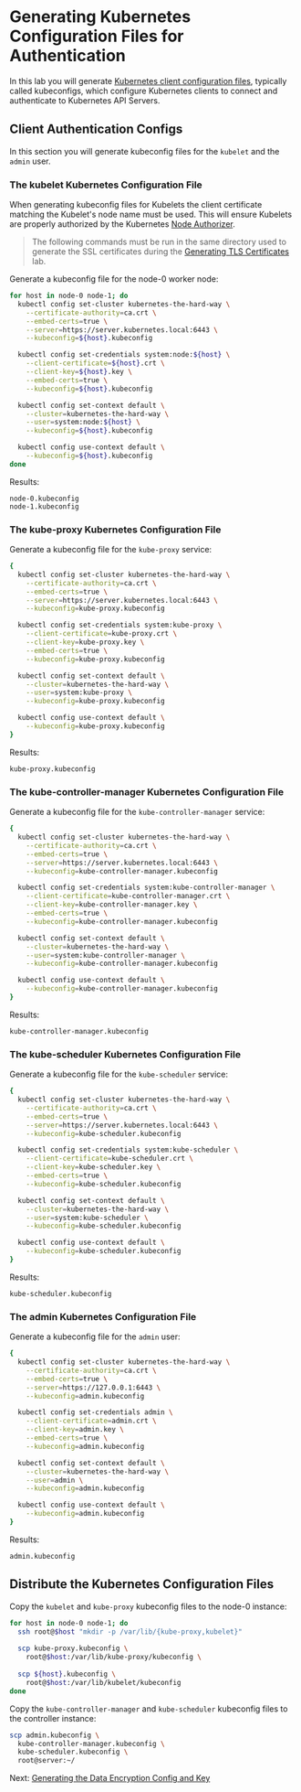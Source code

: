 # Generating Kubernetes Configuration Files for Authentication

In this lab you will generate [Kubernetes client configuration files](https://kubernetes.io/docs/concepts/configuration/organize-cluster-access-kubeconfig/), typically called kubeconfigs, which configure Kubernetes clients to connect and authenticate to Kubernetes API Servers.

## Client Authentication Configs

In this section you will generate kubeconfig files for the `kubelet` and the `admin` user.

### The kubelet Kubernetes Configuration File

When generating kubeconfig files for Kubelets the client certificate matching the Kubelet's node name must be used. This will ensure Kubelets are properly authorized by the Kubernetes [Node Authorizer](https://kubernetes.io/docs/admin/authorization/node/).

> The following commands must be run in the same directory used to generate the SSL certificates during the [Generating TLS Certificates](04-certificate-authority.md) lab.

Generate a kubeconfig file for the node-0 worker node:

```bash
for host in node-0 node-1; do
  kubectl config set-cluster kubernetes-the-hard-way \
    --certificate-authority=ca.crt \
    --embed-certs=true \
    --server=https://server.kubernetes.local:6443 \
    --kubeconfig=${host}.kubeconfig

  kubectl config set-credentials system:node:${host} \
    --client-certificate=${host}.crt \
    --client-key=${host}.key \
    --embed-certs=true \
    --kubeconfig=${host}.kubeconfig

  kubectl config set-context default \
    --cluster=kubernetes-the-hard-way \
    --user=system:node:${host} \
    --kubeconfig=${host}.kubeconfig

  kubectl config use-context default \
    --kubeconfig=${host}.kubeconfig
done
```

Results:

```text
node-0.kubeconfig
node-1.kubeconfig
```

### The kube-proxy Kubernetes Configuration File

Generate a kubeconfig file for the `kube-proxy` service:

```bash
{
  kubectl config set-cluster kubernetes-the-hard-way \
    --certificate-authority=ca.crt \
    --embed-certs=true \
    --server=https://server.kubernetes.local:6443 \
    --kubeconfig=kube-proxy.kubeconfig

  kubectl config set-credentials system:kube-proxy \
    --client-certificate=kube-proxy.crt \
    --client-key=kube-proxy.key \
    --embed-certs=true \
    --kubeconfig=kube-proxy.kubeconfig

  kubectl config set-context default \
    --cluster=kubernetes-the-hard-way \
    --user=system:kube-proxy \
    --kubeconfig=kube-proxy.kubeconfig

  kubectl config use-context default \
    --kubeconfig=kube-proxy.kubeconfig
}
```

Results:

```text
kube-proxy.kubeconfig
```

### The kube-controller-manager Kubernetes Configuration File

Generate a kubeconfig file for the `kube-controller-manager` service:

```bash
{
  kubectl config set-cluster kubernetes-the-hard-way \
    --certificate-authority=ca.crt \
    --embed-certs=true \
    --server=https://server.kubernetes.local:6443 \
    --kubeconfig=kube-controller-manager.kubeconfig

  kubectl config set-credentials system:kube-controller-manager \
    --client-certificate=kube-controller-manager.crt \
    --client-key=kube-controller-manager.key \
    --embed-certs=true \
    --kubeconfig=kube-controller-manager.kubeconfig

  kubectl config set-context default \
    --cluster=kubernetes-the-hard-way \
    --user=system:kube-controller-manager \
    --kubeconfig=kube-controller-manager.kubeconfig

  kubectl config use-context default \
    --kubeconfig=kube-controller-manager.kubeconfig
}
```

Results:

```text
kube-controller-manager.kubeconfig
```


### The kube-scheduler Kubernetes Configuration File

Generate a kubeconfig file for the `kube-scheduler` service:

```bash
{
  kubectl config set-cluster kubernetes-the-hard-way \
    --certificate-authority=ca.crt \
    --embed-certs=true \
    --server=https://server.kubernetes.local:6443 \
    --kubeconfig=kube-scheduler.kubeconfig

  kubectl config set-credentials system:kube-scheduler \
    --client-certificate=kube-scheduler.crt \
    --client-key=kube-scheduler.key \
    --embed-certs=true \
    --kubeconfig=kube-scheduler.kubeconfig

  kubectl config set-context default \
    --cluster=kubernetes-the-hard-way \
    --user=system:kube-scheduler \
    --kubeconfig=kube-scheduler.kubeconfig

  kubectl config use-context default \
    --kubeconfig=kube-scheduler.kubeconfig
}
```

Results:

```text
kube-scheduler.kubeconfig
```

### The admin Kubernetes Configuration File

Generate a kubeconfig file for the `admin` user:

```bash
{
  kubectl config set-cluster kubernetes-the-hard-way \
    --certificate-authority=ca.crt \
    --embed-certs=true \
    --server=https://127.0.0.1:6443 \
    --kubeconfig=admin.kubeconfig

  kubectl config set-credentials admin \
    --client-certificate=admin.crt \
    --client-key=admin.key \
    --embed-certs=true \
    --kubeconfig=admin.kubeconfig

  kubectl config set-context default \
    --cluster=kubernetes-the-hard-way \
    --user=admin \
    --kubeconfig=admin.kubeconfig

  kubectl config use-context default \
    --kubeconfig=admin.kubeconfig
}
```

Results:

```text
admin.kubeconfig
```

## Distribute the Kubernetes Configuration Files

Copy the `kubelet` and `kube-proxy` kubeconfig files to the node-0 instance:

```bash
for host in node-0 node-1; do
  ssh root@$host "mkdir -p /var/lib/{kube-proxy,kubelet}"
  
  scp kube-proxy.kubeconfig \
    root@$host:/var/lib/kube-proxy/kubeconfig \
  
  scp ${host}.kubeconfig \
    root@$host:/var/lib/kubelet/kubeconfig
done
```

Copy the `kube-controller-manager` and `kube-scheduler` kubeconfig files to the controller instance:

```bash
scp admin.kubeconfig \
  kube-controller-manager.kubeconfig \
  kube-scheduler.kubeconfig \
  root@server:~/
```

Next: [Generating the Data Encryption Config and Key](06-data-encryption-keys.md)
